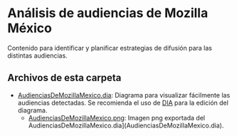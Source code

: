 # Análisis de audiencias de Mozilla México

Contenido para identificar y planificar estrategias de difusión para las distintas audiencias.

## Archivos de esta carpeta

* [AudienciasDeMozillaMexico.dia](AudienciasDeMozillaMexico.dia): Diagrama para visualizar fácilmente las audiencias detectadas. Se recomienda el uso de [DIA](http://dia-installer.de/) para la edición del diagrama.
  * [AudienciasDeMozillaMexico.png](AudienciasDeMozillaMexico.png): Imagen png exportada del AudienciasDeMozillaMexico.dia](AudienciasDeMozillaMexico.dia).
